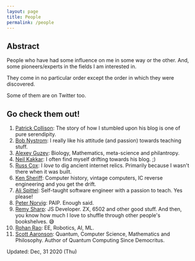 ```yaml
---
layout: page
title: People
permalink: /people
---
```


## Abstract   

People who have had some influence on me in some way or the other. And, some pioneers/experts in the fields I am interested in.   

They come in no particular order except the order in which they were discovered.     
 
Some of them are on Twitter too.   

## Go check them out! 

1. [Patrick Collison][pc]: The story of how I stumbled upon his blog is one of pure serendipity.  
2. [Bob Nystrom][bob]: I really like his attitude (and passion) towards teaching stuff.   
3. [Alexey Guzey][guzey]: Biology, Mathematics, meta-science and philantropy.   
4. [Neil Kakkar][neil]: I often find myself drifting towards his blog. ;)      
5. [Russ Cox][russ]: I _love_ to dig ancient internet relics. Primarily because I wasn't there when it was built.    
6. [Ken Sheriff][ken]: Computer history, vintage computers, IC reverse engineering and you get the drift.
7. [Ali Spittel][ali]: Self-taught software engineer with a passion to teach. Yes please!
8. [Peter Norvig][norvig]: PAIP. Enough said.    
9. [Remy Sharp][remy]: JS Developer. ZX, 6502 and other good stuff. And then, you know how much I love to shuffle through other people's bookshelves. :sweat_smile:     
10. [Rohan Rao][rohan]: EE, Robotics, AI, ML.
11. [Scott Aaronson][shtetl]: Quantum, Computer Science, Mathematics and Philosophy. Author of Quantum Computing Since Democritus.  

Updated: Dec, 31 2020 (Thu)  

[pc]: https://patrickcollison.com
[bob]: https://stuffwithstuff.com
[guzey]: https://guzey.com
[neil]: https://neilkakkar.com    
[russ]: https://research.swtch.com
[ali]: https://welearncode.com   
[norvig]: http://norvig.com    
[remy]: https://remysharp.com  
[ken]: https://righto.com
[rohan]: https://wowelec.wordpress.com/
[shtetl]: https://scottaaronson.com/blog/
